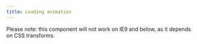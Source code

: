 ```yaml
---
title: Loading animation
---
```


Please note: this component will not work on IE9 and below, as it depends on CSS transforms.

